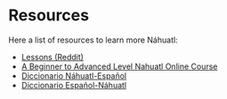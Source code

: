 # Resources

Here a list of resources to learn more Náhuatl:

- [Lessons (Reddit)](https://www.reddit.com/r/nahuatl/comments/652lpx/bienvenidos_welcome_entra_aqu%C3%AD_para_ver_los/)
- [A Beginner to Advanced Level Nahuatl Online Course](https://tlahtolli.coerll.utexas.edu/)
- [Diccionario Náhuatl-Español](https://www.historicas.unam.mx/publicaciones/publicadigital/libros/diccionario/nahuatl.html)
- [Diccionario Español-Náhuatl](https://www.gob.mx/cms/uploads/attachment/file/64177/diccionario_nahuatl_hueyapan_comunicadores_indigenas_v2016.pdf)
